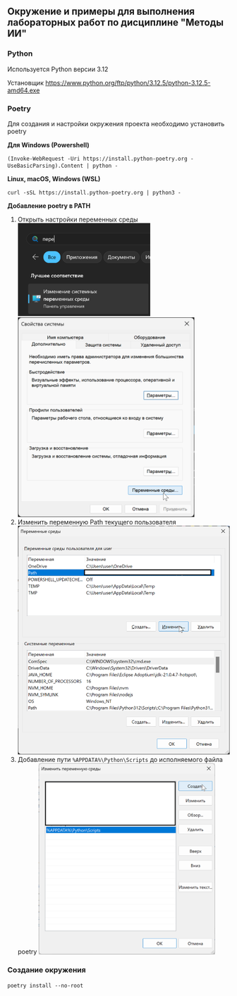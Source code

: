 ## Окружение и примеры для выполнения лабораторных работ по дисциплине "Методы ИИ"

### Python

Используется Python версии 3.12

Установщик https://www.python.org/ftp/python/3.12.5/python-3.12.5-amd64.exe

### Poetry

Для создания и настройки окружения проекта необходимо установить poetry

**Для Windows (Powershell)**

```
(Invoke-WebRequest -Uri https://install.python-poetry.org -UseBasicParsing).Content | python -
```

**Linux, macOS, Windows (WSL)**

```
curl -sSL https://install.python-poetry.org | python3 -
```

**Добавление poetry в PATH**

1. Открыть настройки переменных среды
   <img src="docs/path1.png" width="300">
   <img src="docs/path2.png" width="400">
2. Изменить переменную Path текущего пользователя
   <img src="docs/path3.png" width="500">
3. Добавление пути `%APPDATA%\Python\Scripts` до исполняемого файла poetry
   <img src="docs/path4.png" width="400">

### Создание окружения

```
poetry install --no-root
```
